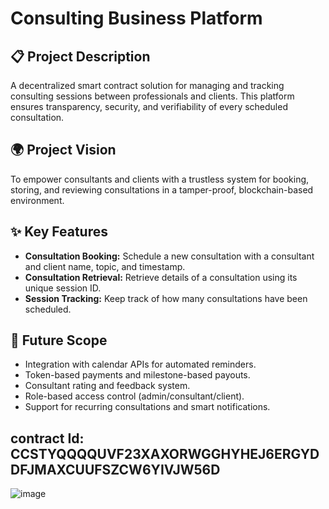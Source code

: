 # Consulting Business Platform

## 📋 Project Description
A decentralized smart contract solution for managing and tracking consulting sessions between professionals and clients. This platform ensures transparency, security, and verifiability of every scheduled consultation.

## 🌍 Project Vision
To empower consultants and clients with a trustless system for booking, storing, and reviewing consultations in a tamper-proof, blockchain-based environment.

## ✨ Key Features
- **Consultation Booking:** Schedule a new consultation with a consultant and client name, topic, and timestamp.
- **Consultation Retrieval:** Retrieve details of a consultation using its unique session ID.
- **Session Tracking:** Keep track of how many consultations have been scheduled.

## 🚀 Future Scope
- Integration with calendar APIs for automated reminders.
- Token-based payments and milestone-based payouts.
- Consultant rating and feedback system.
- Role-based access control (admin/consultant/client).
- Support for recurring consultations and smart notifications.
## contract Id: CCSTYQQQQUVF23XAXORWGGHYHEJ6ERGYDDFJMAXCUUFSZCW6YIVJW56D
![image](https://github.com/user-attachments/assets/71d903e9-8ed4-4d63-a4e7-ba3c81cfc8e6)

